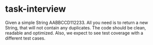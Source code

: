 # task-interview

Given a simple String AABBCCD112233. 
All you need is to return a new String, that will not contain any duplicates. 
The code should be clean, readable and optimized.
Also, we expect to see test coverage with a different test cases.
